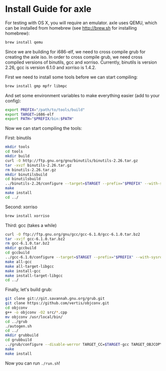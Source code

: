 Install Guide for axle
============================

For testing with OS X, you will require an emulator. axle uses QEMU, which can be installed from homebrew (see http://brew.sh for installing homebrew):

```bash
brew install qemu
```

Since we are building for i686-elf, we need to cross compile grub for creating the axle iso. In order to cross compile grub, we need cross compiled versions of binutils, gcc and xorriso. Currently, binutils is version 2.26, gcc is version 6.1.0 and xorriso is 1.4.2.

First we need to install some tools before we can start compiling:
```bash
brew install gmp mpfr libmpc
```

And set some environment variables to make everything easier (add to your config):
```bash
export PREFIX="/path/to/tools/build"
export TARGET=i686-elf
export PATH="$PREFIX/bin:$PATH"
```

Now we can start compiling the tools:

First: binutils

```bash
mkdir tools
cd tools
mkdir build
curl -O http://ftp.gnu.org/gnu/binutils/binutils-2.26.tar.gz
tar -xvzf binutils-2.26.tar.gz
rm binutils-2.26.tar.gz
mkdir binutilsbuild
cd binutilsbuild
../binutils-2.26/configure --target=$TARGET --prefix="$PREFIX" --with-sysroot --disable-nls --disable-werror
make
make install
cd ../
```

Second: xorriso

```bash
brew install xorriso
```

Third: gcc (takes a while)

```bash
curl -O ftp://ftp.gnu.org/gnu/gcc/gcc-6.1.0/gcc-6.1.0.tar.bz2
tar -xvjf gcc-6.1.0.tar.bz2
rm gcc-6.1.0.tar.bz2
mkdir gccbuild
cd gccbuild
../gcc-6.1.0/configure --target=$TARGET --prefix="$PREFIX" --with-sysroot --disable-nls --disable-werror
make all-gcc
make all-target-libgcc
make install-gcc
make install-target-libgcc
cd ../
```

Finally, let's build grub:

```bash
git clone git://git.savannah.gnu.org/grub.git
git clone https://github.com/vertis/objconv.git
cd objconv
g++ -o objconv -O2 src/*.cpp
mv objconv /usr/local/bin/
cd ../grub
./autogen.sh
cd ../
mkdir grubbuild
cd grubbuild
../grub/configure --disable-werror TARGET_CC=$TARGET-gcc TARGET_OBJCOPY=$TARGET-objcopy TARGET_STRIP=$TARGET-strip TARGET_NM=$TARGET-nm TARGET_RANLIB=$TARGET-ranlib TARGET_XORRISO=$TARGET-xorriso --target=$TARGET
make
make install
```

Now you can run `./run.sh`!
